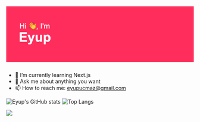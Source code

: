
<h1 align="center> 
   <a href="https://github.com/khalby786/REHeader">
      <img src="./header.png" alt="Hello, I'm Eyup">
    </a>
</h1>

- 🌱 I’m currently learning Next.js
- 💬 Ask me about anything you want
- 📫 How to reach me: [eyupucmaz@gmail.com](mailto://eyupucmaz@gmail.com)

![Eyup's GitHub stats](https://github-readme-stats.vercel.app/api?username=eyupucmaz&show_icons=true&theme=radical)
![Top Langs](https://github-readme-stats.vercel.app/api/top-langs/?username=eyupucmaz&layout=compact&show_icons=true&theme=radical)


![](https://komarev.com/ghpvc/?username=eyupucmaz&color=dc143c)
